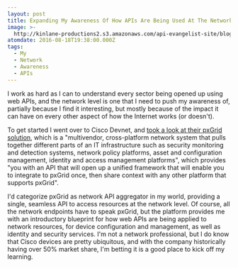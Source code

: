 ```yaml
---
layout: post
title: Expanding My Awareness Of How APIs Are Being Used At The Network Level
image: >-
  http://kinlane-productions2.s3.amazonaws.com/api-evangelist-site/blog/Cisco_DevNet__pxGrid.png
atomdate: 2016-08-18T19:38:00.000Z
tags:
  - My
  - Network
  - Awareness
  - APIs
---
```

I work as hard as I can to understand every sector being opened up using web APIs, and the network level is one that I need to push my awareness of, partially because I find it interesting, but mostly because of the impact it can have on every other aspect of how the Internet works (or doesn't).

To get started I went over to Cisco Devnet, and [took a look at their pxGrid solution](https://developer.cisco.com/site/pxgrid/), which is a "multivendor, cross-platform network system that pulls together different parts of an IT infrastructure such as security monitoring and detection systems, network policy platforms, asset and configuration management, identity and access management platforms", which provides "you with an API that will open up a unified framework that will enable you to integrate to pxGrid once, then share context with any other platform that supports pxGrid". 

I'd categorize pxGrid as network API aggregator in my world, providing a single, seamless API to access resources at the network level. Of course, all the network endpoints have to speak pxGrid, but the platform provides me with an introductory blueprint for how web APIs are being applied to network resources, for device configuration and management, as well as identity and security services. I'm not a network professional, but I do know that Cisco devices are pretty ubiquitous, and with the company historically having over 50% market share, I'm betting it is a good place to kick off my learning.